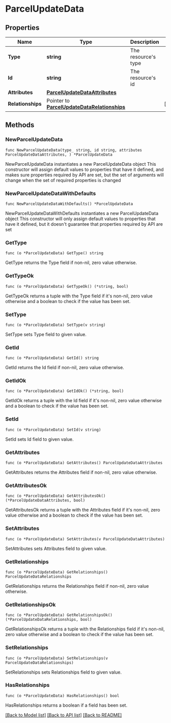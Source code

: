 # ParcelUpdateData

## Properties

Name | Type | Description | Notes
------------ | ------------- | ------------- | -------------
**Type** | **string** | The resource&#39;s type | 
**Id** | **string** | The resource&#39;s id | 
**Attributes** | [**ParcelUpdateDataAttributes**](ParcelUpdateDataAttributes.md) |  | 
**Relationships** | Pointer to [**ParcelUpdateDataRelationships**](ParcelUpdateDataRelationships.md) |  | [optional] 

## Methods

### NewParcelUpdateData

`func NewParcelUpdateData(type_ string, id string, attributes ParcelUpdateDataAttributes, ) *ParcelUpdateData`

NewParcelUpdateData instantiates a new ParcelUpdateData object
This constructor will assign default values to properties that have it defined,
and makes sure properties required by API are set, but the set of arguments
will change when the set of required properties is changed

### NewParcelUpdateDataWithDefaults

`func NewParcelUpdateDataWithDefaults() *ParcelUpdateData`

NewParcelUpdateDataWithDefaults instantiates a new ParcelUpdateData object
This constructor will only assign default values to properties that have it defined,
but it doesn't guarantee that properties required by API are set

### GetType

`func (o *ParcelUpdateData) GetType() string`

GetType returns the Type field if non-nil, zero value otherwise.

### GetTypeOk

`func (o *ParcelUpdateData) GetTypeOk() (*string, bool)`

GetTypeOk returns a tuple with the Type field if it's non-nil, zero value otherwise
and a boolean to check if the value has been set.

### SetType

`func (o *ParcelUpdateData) SetType(v string)`

SetType sets Type field to given value.


### GetId

`func (o *ParcelUpdateData) GetId() string`

GetId returns the Id field if non-nil, zero value otherwise.

### GetIdOk

`func (o *ParcelUpdateData) GetIdOk() (*string, bool)`

GetIdOk returns a tuple with the Id field if it's non-nil, zero value otherwise
and a boolean to check if the value has been set.

### SetId

`func (o *ParcelUpdateData) SetId(v string)`

SetId sets Id field to given value.


### GetAttributes

`func (o *ParcelUpdateData) GetAttributes() ParcelUpdateDataAttributes`

GetAttributes returns the Attributes field if non-nil, zero value otherwise.

### GetAttributesOk

`func (o *ParcelUpdateData) GetAttributesOk() (*ParcelUpdateDataAttributes, bool)`

GetAttributesOk returns a tuple with the Attributes field if it's non-nil, zero value otherwise
and a boolean to check if the value has been set.

### SetAttributes

`func (o *ParcelUpdateData) SetAttributes(v ParcelUpdateDataAttributes)`

SetAttributes sets Attributes field to given value.


### GetRelationships

`func (o *ParcelUpdateData) GetRelationships() ParcelUpdateDataRelationships`

GetRelationships returns the Relationships field if non-nil, zero value otherwise.

### GetRelationshipsOk

`func (o *ParcelUpdateData) GetRelationshipsOk() (*ParcelUpdateDataRelationships, bool)`

GetRelationshipsOk returns a tuple with the Relationships field if it's non-nil, zero value otherwise
and a boolean to check if the value has been set.

### SetRelationships

`func (o *ParcelUpdateData) SetRelationships(v ParcelUpdateDataRelationships)`

SetRelationships sets Relationships field to given value.

### HasRelationships

`func (o *ParcelUpdateData) HasRelationships() bool`

HasRelationships returns a boolean if a field has been set.


[[Back to Model list]](../README.md#documentation-for-models) [[Back to API list]](../README.md#documentation-for-api-endpoints) [[Back to README]](../README.md)


